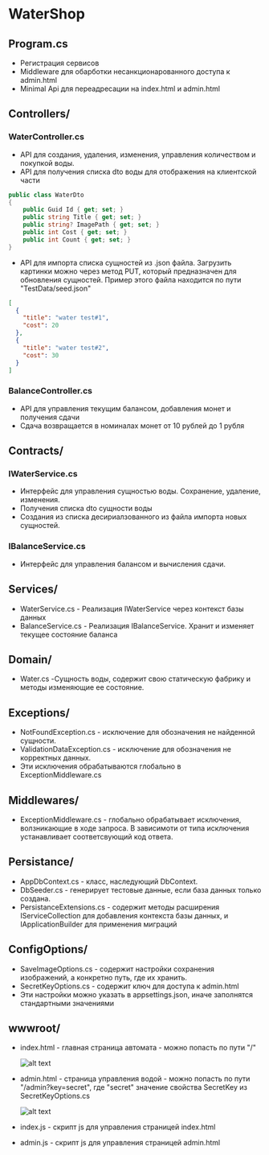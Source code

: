 # WaterShop

## Program.cs

- Регистрация сервисов
- Middleware для обарботки несанкционарованного доступа к admin.html
- Minimal Api для переадресации на index.html и admin.html

## Controllers/

### WaterController.cs

- API для создания, удаления, изменения, управления количеством и покупкой воды.
- API для получения списка dto воды для отображения на клиентской части

```cs
public class WaterDto
{
	public Guid Id { get; set; }
    public string Title { get; set; }
    public string? ImagePath { get; set; }
    public int Cost { get; set; }
    public int Count { get; set; }
}
```

- API для импорта списка сущностей из .json файла.
  Загрузить картинки можно через метод PUT, который предназначен для обновления сущностей.
  Пример этого файла находится по пути "TestData/seed.json"

```json
[
  {
    "title": "water test#1",
    "cost": 20
  },
  {
    "title": "water test#2",
    "cost": 30
  }
]
```

### BalanceController.cs

- API для управления текущим балансом, добавления монет и получения сдачи
- Сдача возвращается в номиналах монет от 10 рублей до 1 рубля

## Contracts/

### IWaterService.cs

- Интерфейс для управления сущностью воды. Сохранение, удаление, изменения.
- Получения списка dto сущности воды
- Создания из списка десириалзованного из файла импорта новых сущностей.

### IBalanceService.cs

- Интерфейс для управления балансом и вычисления сдачи.

## Services/

- WaterService.cs - Реализация IWaterService через контекст базы данных
- BalanceService.cs - Реализация IBalanceService. Хранит и изменяет текущее состояние баланса

## Domain/

- Water.cs -Сущность воды, содержит свою статическую фабрику и методы изменяющие ее состояние.

## Exceptions/

- NotFoundException.cs - исключение для обозначения не найденной сущности.
- ValidationDataException.cs - исключение для обозначения не корректных данных.
- Эти исключения обрабатываются глобально в ExceptionMiddleware.cs

## Middlewares/

- ExceptionMiddleware.cs - глобально обрабатывает исключения, волзникающие в ходе запроса.
  В зависимоти от типа исключения устанавливает соответсвующий код ответа.

## Persistance/

- AppDbContext.cs - класс, наследующий DbContext.
- DbSeeder.cs - генерирует тестовые данные, если база данных только создана.
- PersistanceExtensions.cs - содержит методы расширения IServiceCollection для добавления контекста базы данных, и IApplicationBuilder для применения миграций

## ConfigOptions/

- SaveImageOptions.cs - содержит настройки сохранения изображений, а конкретно путь, где их хранить.
- SecretKeyOptions.cs - содержит ключ для доступа к admin.html
- Эти настройки можно указать в appsettings.json, иначе заполнятся стандартными значениями

## wwwroot/

- index.html - главная страница автомата - можно попасть по пути "/"

  ![alt text](https://i.imgur.com/EuKWj2U.png)

- admin.html - страница управления водой - можно попасть по пути "/admin?key=secret",
  где "secret" значение свойства SecretKey из SecretKeyOptions.cs

  ![alt text](https://i.imgur.com/WbZOwBR.png)

- index.js - скрипт js для управления страницей index.html
- admin.js - скрипт js для управления страницей admin.html

